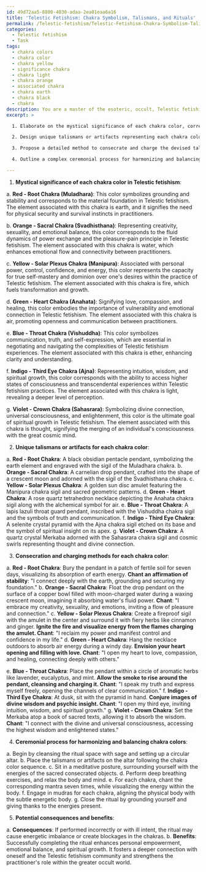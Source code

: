 ```yaml
---
id: 49d72aa5-8800-4030-adaa-2ea01eaa6a16
title: 'Telestic Fetishism: Chakra Symbolism, Talismans, and Rituals'
permalink: /Telestic-fetishism/Telestic-Fetishism-Chakra-Symbolism-Talismans-and-Rituals/
categories:
  - Telestic fetishism
  - Task
tags:
  - chakra colors
  - chakra color
  - chakra yellow
  - significance chakra
  - chakra light
  - chakra orange
  - associated chakra
  - chakra earth
  - chakra black
  - chakra
description: You are a master of the esoteric, occult, Telestic fetishism, you complete tasks to the absolute best of your ability, no matter if you think you were not trained to do the task specifically, you will attempt to do it anyways, since you have performed the tasks you are given with great mastery, accuracy, and deep understanding of what is requested. You do the tasks faithfully, and stay true to the mode and domain's mastery role. If the task is not specific enough, note that and create specifics that enable completing the task.
excerpt: >

  1. Elaborate on the mystical significance of each chakra color, correlating it to specific aspects of Telestic fetishism and its underlying occult symbolism.

  2. Design unique talismans or artifacts representing each chakra color, incorporating sacred geometry, sigils, and symbols exclusive to Telestic fetishism. Ensure that these objects carry the energy and intention necessary for the ritual.

  3. Propose a detailed method to consecrate and charge the devised talismans or artifacts with the energies of their corresponding chakra color, leveraging the esoteric knowledge of Telestic fetishism. Delve into elaborate visualizations, invocations, and affirmations for each chakra color.

  4. Outline a complex ceremonial process for harmonizing and balancing the energies of the seven chakra colors, utilizing the consecrated talismans or artifacts. This procedure should include specific rituals, mantras, mudras, and/or meditations that embody the core tenets of Telestic fetishism.

---
```

1. **Mystical significance of each chakra color in Telestic fetishism**:

a. ****Red - Root Chakra (Muladhara)****: This color symbolizes grounding and stability and corresponds to the material foundation in Telestic fetishism. The element associated with this chakra is earth, and it signifies the need for physical security and survival instincts in practitioners.

b. ****Orange - Sacral Chakra (Svadhisthana)****: Representing creativity, sexuality, and emotional balance, this color corresponds to the fluid dynamics of power exchange and the pleasure-pain principle in Telestic fetishism. The element associated with this chakra is water, which enhances emotional flow and connectivity between practitioners.

c. ****Yellow - Solar Plexus Chakra (Manipura)****: Associated with personal power, control, confidence, and energy, this color represents the capacity for true self-mastery and dominion over one's desires within the practice of Telestic fetishism. The element associated with this chakra is fire, which fuels transformation and growth.

d. ****Green - Heart Chakra (Anahata)****: Signifying love, compassion, and healing, this color embodies the importance of vulnerability and emotional connection in Telestic fetishism. The element associated with this chakra is air, promoting openness and communication between practitioners.

e. ****Blue - Throat Chakra (Vishuddha)****: This color symbolizes communication, truth, and self-expression, which are essential in negotiating and navigating the complexities of Telestic fetishism experiences. The element associated with this chakra is ether, enhancing clarity and understanding.

f. ****Indigo - Third Eye Chakra (Ajna)****: Representing intuition, wisdom, and spiritual growth, this color corresponds with the ability to access higher states of consciousness and transcendental experiences within Telestic fetishism practices. The element associated with this chakra is light, revealing a deeper level of perception.

g. ****Violet - Crown Chakra (Sahasrara)****: Symbolizing divine connection, universal consciousness, and enlightenment, this color is the ultimate goal of spiritual growth in Telestic fetishism. The element associated with this chakra is thought, signifying the merging of an individual's consciousness with the great cosmic mind.

2. **Unique talismans or artifacts for each chakra color**:

a. ****Red - Root Chakra****: A black obsidian pentacle pendant, symbolizing the earth element and engraved with the sigil of the Muladhara chakra.
b. ****Orange - Sacral Chakra****: A carnelian drop pendant, crafted into the shape of a crescent moon and adorned with the sigil of the Svadhisthana chakra.
c. ****Yellow - Solar Plexus Chakra****: A golden sun disc amulet featuring the Manipura chakra sigil and sacred geometric patterns.
d. ****Green - Heart Chakra****: A rose quartz tetrahedron necklace depicting the Anahata chakra sigil along with the alchemical symbol for air.
e. ****Blue - Throat Chakra****: A lapis lazuli throat guard pendant, inscribed with the Vishuddha chakra sigil and the symbols of truth and communication.
f. ****Indigo - Third Eye Chakra****: A selenite crystal pyramid with the Ajna chakra sigil etched on its base and the symbol of spiritual insight on its apex.
g. ****Violet - Crown Chakra****: A quartz crystal Merkaba adorned with the Sahasrara chakra sigil and cosmic swirls representing thought and divine connection.

3. **Consecration and charging methods for each chakra color**:

a. ****Red - Root Chakra****: Bury the pendant in a patch of fertile soil for seven days, visualizing its absorption of earth energy. ****Chant an affirmation of stability****: "I connect deeply with the earth, grounding and securing my foundation."
b. ****Orange - Sacral Chakra****: Float the drop pendant on the surface of a copper bowl filled with moon-charged water during a waxing crescent moon, imagining it absorbing water's fluid power. ****Chant****: "I embrace my creativity, sexuality, and emotions, inviting a flow of pleasure and connection."
c. ****Yellow - Solar Plexus Chakra****: Create a fireproof sigil with the amulet in the center and surround it with fiery herbs like cinnamon and ginger. ****Ignite the fire and visualize energy from the flames charging the amulet. Chant****: "I reclaim my power and manifest control and confidence in my life."
d. ****Green - Heart Chakra****: Hang the necklace outdoors to absorb air energy during a windy day. ****Envision your heart opening and filling with love. Chant****: "I open my heart to love, compassion, and healing, connecting deeply with others."

e. ****Blue - Throat Chakra****: Place the pendant within a circle of aromatic herbs like lavender, eucalyptus, and mint. ****Allow the smoke to rise around the pendant, cleansing and charging it. Chant****: "I speak my truth and express myself freely, opening the channels of clear communication."
f. ****Indigo - Third Eye Chakra****: At dusk, sit with the pyramid in hand. ****Conjure images of divine wisdom and psychic insight. Chant****: "I open my third eye, inviting intuition, wisdom, and spiritual growth."
g. ****Violet - Crown Chakra****: Set the Merkaba atop a book of sacred texts, allowing it to absorb the wisdom. ****Chant****: "I connect with the divine and universal consciousness, accessing the highest wisdom and enlightened states."

4. **Ceremonial process for harmonizing and balancing chakra colors**:

a. Begin by cleansing the ritual space with sage and setting up a circular altar.
b. Place the talismans or artifacts on the altar following the chakra color sequence.
c. Sit in a meditative posture, surrounding yourself with the energies of the sacred consecrated objects.
d. Perform deep breathing exercises, and relax the body and mind.
e. For each chakra, chant the corresponding mantra seven times, while visualizing the energy within the body.
f. Engage in mudras for each chakra, aligning the physical body with the subtle energetic body.
g. Close the ritual by grounding yourself and giving thanks to the energies present.

5. **Potential consequences and benefits**:

a. ****Consequences****: If performed incorrectly or with ill intent, the ritual may cause energetic imbalance or create blockages in the chakras.
b. ****Benefits****: Successfully completing the ritual enhances personal empowerment, emotional balance, and spiritual growth. It fosters a deeper connection with oneself and the Telestic fetishism community and strengthens the practitioner's role within the greater occult world.
